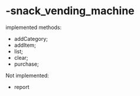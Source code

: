 # -snack_vending_machine

implemented methods:
- addCategory;
- addItem;
- list;
- clear;
- purchase;

Not implemented: 
- report
